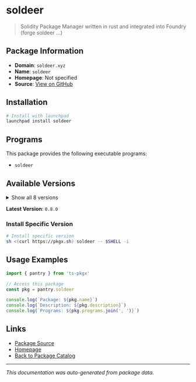 # soldeer

> Solidity Package Manager written in rust and integrated into Foundry (forge soldeer ...)

## Package Information

- **Domain**: `soldeer.xyz`
- **Name**: `soldeer`
- **Homepage**: Not specified
- **Source**: [View on GitHub](https://github.com/pkgxdev/pantry/tree/main/projects/soldeer.xyz/package.yml)

## Installation

```bash
# Install with launchpad
launchpad install soldeer
```

## Programs

This package provides the following executable programs:

- `soldeer`

## Available Versions

<details>
<summary>Show all 8 versions</summary>

- `0.8.0`, `0.7.1`, `0.7.0`, `0.6.1`, `0.6.0`
- `0.5.4`, `0.5.3`, `0.5.2`

</details>

**Latest Version**: `0.8.0`

### Install Specific Version

```bash
# Install specific version
sh <(curl https://pkgx.sh) soldeer -- $SHELL -i
```

## Usage Examples

```typescript
import { pantry } from 'ts-pkgx'

// Access this package
const pkg = pantry.soldeer

console.log(`Package: ${pkg.name}`)
console.log(`Description: ${pkg.description}`)
console.log(`Programs: ${pkg.programs.join(', ')}`)
```

## Links

- [Package Source](https://github.com/pkgxdev/pantry/tree/main/projects/soldeer.xyz/package.yml)
- [Homepage](#)
- [Back to Package Catalog](../../package-catalog.md)

---

*This documentation was auto-generated from package data.*
